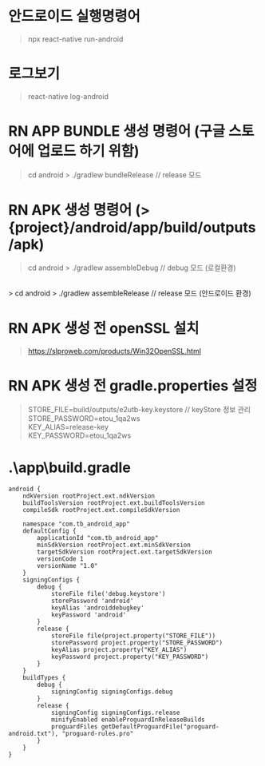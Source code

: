 #  안드로이드 실행명령어
> npx react-native run-android
> 
#  로그보기 <br>
> react-native log-android

# RN APP BUNDLE 생성 명령어 (구글 스토어에 업로드 하기 위함)
> cd android > ./gradlew bundleRelease // release 모드

#  RN APK 생성 명령어 (> {project}/android/app/build/outputs/apk)
> cd android > ./gradlew assembleDebug // debug 모드 (로컬환경)
<br>
> cd android > ./gradlew assembleRelease // release 모드 (안드로이드 환경)

# RN APK 생성 전 openSSL 설치
> https://slproweb.com/products/Win32OpenSSL.html

# RN APK 생성 전 gradle.properties 설정
> STORE_FILE=build/outputs/e2utb-key.keystore // keyStore 정보 관리
<br> STORE_PASSWORD=etou_1qa2ws
<br> KEY_ALIAS=release-key
<br> KEY_PASSWORD=etou_1qa2ws

# .\app\build.gradle
    android {
        ndkVersion rootProject.ext.ndkVersion
        buildToolsVersion rootProject.ext.buildToolsVersion
        compileSdk rootProject.ext.compileSdkVersion

        namespace "com.tb_android_app"
        defaultConfig {
            applicationId "com.tb_android_app"
            minSdkVersion rootProject.ext.minSdkVersion
            targetSdkVersion rootProject.ext.targetSdkVersion
            versionCode 1
            versionName "1.0"
        }
        signingConfigs {
            debug {
                storeFile file('debug.keystore')
                storePassword 'android'
                keyAlias 'androiddebugkey'
                keyPassword 'android'
            }
            release {
                storeFile file(project.property("STORE_FILE"))
                storePassword project.property("STORE_PASSWORD")
                keyAlias project.property("KEY_ALIAS")
                keyPassword project.property("KEY_PASSWORD")
            }
        }
        buildTypes {
            debug {
                signingConfig signingConfigs.debug
            }
            release {
                signingConfig signingConfigs.release
                minifyEnabled enableProguardInReleaseBuilds
                proguardFiles getDefaultProguardFile("proguard-android.txt"), "proguard-rules.pro"
            }
        }
    }

